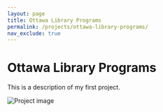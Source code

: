 ```yaml
---
layout: page
title: Ottawa Library Programs
permalink: /projects/ottawa-library-programs/
nav_exclude: true
---
```


# Ottawa Library Programs

This is a description of my first project.

![Project image](https://placehold.co/600x300?text=Project+1)
